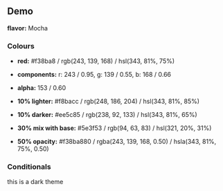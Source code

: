 ## Demo

**flavor:** Mocha

### Colours
- **red:**                #f38ba8 / rgb(243, 139, 168) / hsl(343, 81%, 75%)
- **components:**         r: 243 / 0.95, g: 139 / 0.55, b: 168 / 0.66
- **alpha:**              153 / 0.60
- **10% lighter:**        #f8bacc / rgb(248, 186, 204) / hsl(343, 81%, 85%)
- **10% darker:**         #ee5c85 / rgb(238, 92, 133) / hsl(343, 81%, 65%)

- **30% mix with base:**  #5e3f53 / rgb(94, 63, 83) / hsl(321, 20%, 31%)

- **50% opacity:**        #f38ba880 / rgba(243, 139, 168, 0.50) / hsla(343, 81%, 75%, 0.50)

### Conditionals

this is a dark theme
